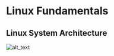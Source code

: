 # Linux Fundamentals

## Linux System Architecture

![alt_text](https://github.com/ussefdesouky/embedded-linux/blob/master/linux-fundamentals/Embedded%20Linux-Linux%20Architecture.drawio.png)
